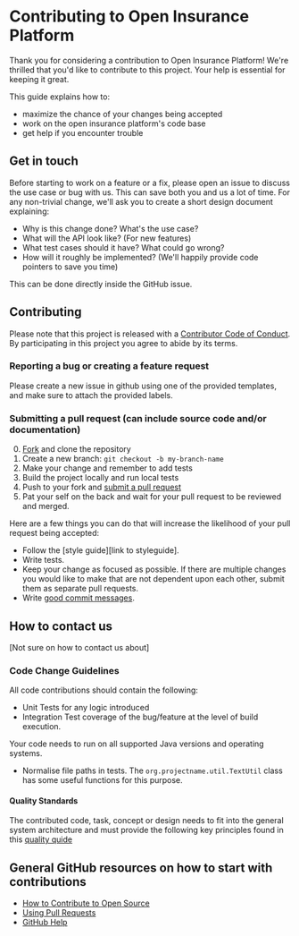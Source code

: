 # Contributing to Open Insurance Platform
Thank you for considering a contribution to Open Insurance Platform! 
We're thrilled that you'd like to contribute to this project. Your help is essential for keeping it great. 

This guide explains how to:

* maximize the chance of your changes being accepted
* work on the open insurance platform's code base
* get help if you encounter trouble

## Get in touch

Before starting to work on a feature or a fix, please open an issue to discuss the use case or bug with us. This can save both you and us a lot of time.
For any non-trivial change, we'll ask you to create a short design document explaining:

* Why is this change done? What's the use case?
* What will the API look like? (For new features)
* What test cases should it have? What could go wrong?
* How will it roughly be implemented? (We'll happily provide code pointers to save you time)

This can be done directly inside the GitHub issue.

## Contributing

[fork]: https://github.com/ORG/REPO/fork
[pr]: https://github.com/ORG/REPO/compare
[style]: STYLEGUIDE
[quality-manifest]: CODING_MANIFEST.md
[code-of-conduct]: CODE_OF_CONDUCT.md

Please note that this project is released with a [Contributor Code of Conduct][code-of-conduct]. By participating in this project you agree to abide by its terms.

### Reporting a bug or creating a feature request

Please create a new issue in github using one of the provided templates, and make sure to attach the provided labels.

### Submitting a pull request (can include source code and/or documentation)

0. [Fork][fork] and clone the repository
0. Create a new branch: `git checkout -b my-branch-name`
0. Make your change and remember to add tests
0. Build the project locally and run local tests
0. Push to your fork and [submit a pull request][pr]
0. Pat your self on the back and wait for your pull request to be reviewed and merged.

Here are a few things you can do that will increase the likelihood of your pull request being accepted:

- Follow the [style guide][link to styleguide].
- Write tests.
- Keep your change as focused as possible. If there are multiple changes you would like to make that are not dependent upon each other, submit them as separate pull requests.
- Write [good commit messages](http://tbaggery.com/2008/04/19/a-note-about-git-commit-messages.html).

## How to contact us

[Not sure on how to contact us about]

### Code Change Guidelines

All code contributions should contain the following:

* Unit Tests for any logic introduced
* Integration Test coverage of the bug/feature at the level of build execution. 

Your code needs to run on all supported Java versions and operating systems. 

* Normalise file paths in tests. The `org.projectname.util.TextUtil` class has some useful functions for this purpose.

#### Quality Standards
The contributed code, task, concept or design needs to fit into the general system architecture and must provide the following key principles found in this [quality quide][quality-manifest]


## General GitHub resources on how to start with contributions

- [How to Contribute to Open Source](https://opensource.guide/how-to-contribute/)
- [Using Pull Requests](https://help.github.com/articles/about-pull-requests/)
- [GitHub Help](https://help.github.com)
